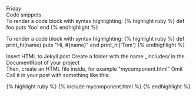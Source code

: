 ---
---
Friday  
Code snippets  
To render a code block with syntax highlighting:
{% highlight ruby %}
def foo
  puts 'foo'
end
{% endhighlight %}

To render a code block with syntax highlighting:
{% highlight ruby %}
def print_hi(name)
  puts "Hi, #{name}"
end
print_hi('Tom')
{% endhighlight %}

Insert HTML to Jekyll post
Create a folder with the name _includes/ in the DocumentRoot of your project  
Then, create an HTML file inside, for example "mycomponent.html" 
Omit <!DOCTYPE html>  
Call it in your post with something like this:

{% highlight ruby %}
{% include mycomponent.html %}
{% endhighlight %}
